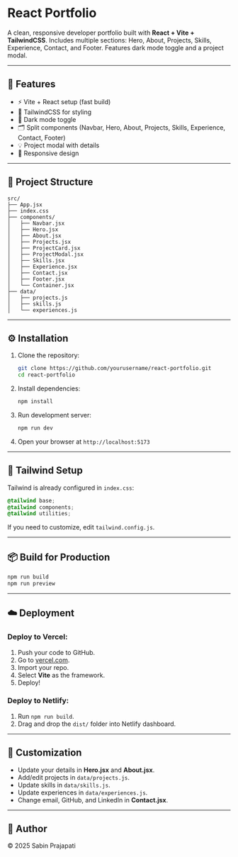 # React Portfolio

A clean, responsive developer portfolio built with **React + Vite + TailwindCSS**. Includes multiple sections: Hero, About, Projects, Skills, Experience, Contact, and Footer. Features dark mode toggle and a project modal.

---

## 🚀 Features

- ⚡ Vite + React setup (fast build)
- 🎨 TailwindCSS for styling
- 🌙 Dark mode toggle
- 🗂️ Split components (Navbar, Hero, About, Projects, Skills, Experience, Contact, Footer)
- 💡 Project modal with details
- 📱 Responsive design

---

## 📂 Project Structure

```
src/
├── App.jsx
├── index.css
├── components/
│   ├── Navbar.jsx
│   ├── Hero.jsx
│   ├── About.jsx
│   ├── Projects.jsx
│   ├── ProjectCard.jsx
│   ├── ProjectModal.jsx
│   ├── Skills.jsx
│   ├── Experience.jsx
│   ├── Contact.jsx
│   ├── Footer.jsx
│   └── Container.jsx
├── data/
│   ├── projects.js
│   ├── skills.js
│   └── experiences.js
```

---

## ⚙️ Installation

1. Clone the repository:

   ```bash
   git clone https://github.com/yourusername/react-portfolio.git
   cd react-portfolio
   ```

2. Install dependencies:

   ```bash
   npm install
   ```

3. Run development server:

   ```bash
   npm run dev
   ```

4. Open your browser at `http://localhost:5173`

---

## 🎨 Tailwind Setup

Tailwind is already configured in `index.css`:

```css
@tailwind base;
@tailwind components;
@tailwind utilities;
```

If you need to customize, edit `tailwind.config.js`.

---

## 📦 Build for Production

```bash
npm run build
npm run preview
```

---

## ☁️ Deployment

### Deploy to **Vercel**:

1. Push your code to GitHub.
2. Go to [vercel.com](https://vercel.com/).
3. Import your repo.
4. Select **Vite** as the framework.
5. Deploy!

### Deploy to **Netlify**:

1. Run `npm run build`.
2. Drag and drop the `dist/` folder into Netlify dashboard.

---

## 📝 Customization

- Update your details in **Hero.jsx** and **About.jsx**.
- Add/edit projects in `data/projects.js`.
- Update skills in `data/skills.js`.
- Update experiences in `data/experiences.js`.
- Change email, GitHub, and LinkedIn in **Contact.jsx**.

---

## 📄 Author

© 2025 Sabin Prajapati
